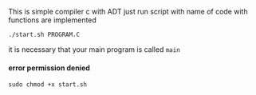 This is simple compiler c with ADT 
just run script with name of code with functions are implemented 

```
./start.sh PROGRAM.C

```

it is necessary that your main program is called `main`


#### error permission denied 

``` sudo chmod +x start.sh ```
